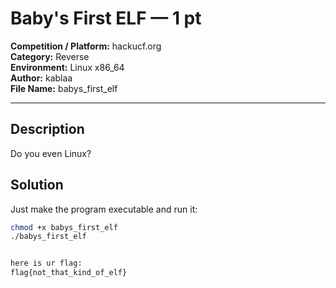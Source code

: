 # Baby's First ELF — 1 pt

**Competition / Platform:** hackucf.org  
**Category:** Reverse  
**Environment:** Linux x86_64  
**Author:** kablaa  
**File Name:** babys_first_elf  

---

## Description
Do you even Linux?

## Solution
Just make the program executable and run it:

```bash
chmod +x babys_first_elf
./babys_first_elf


here is ur flag:
flag{not_that_kind_of_elf}
